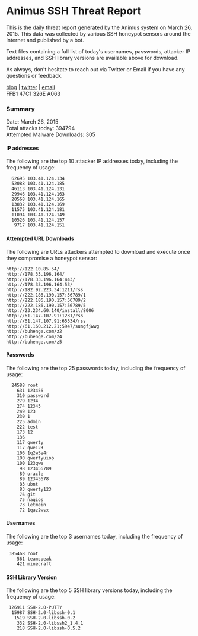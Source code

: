 # Animus SSH Threat Report

This is the daily threat report generated by the Animus system on March 26, 2015. This data was collected by various SSH honeypot sensors around the Internet and published by a bot.  

Text files containing a full list of today's usernames, passwords, attacker IP addresses, and SSH library versions are available above for download.  

As always, don't hesitate to reach out via Twitter or Email if you have any questions or feedback.  

[blog](http://morris.guru) | [twitter](https://twitter.com/andrew___morris) | [email](mailto:andrew@morris.guru)  
FFB1 47C1 326E A063  

### Summary

Date: March 26, 2015  
Total attacks today: 394794  
Attempted Malware Downloads: 305 

#### IP addresses
The following are the top 10 attacker IP addresses today, including the frequency of usage:
```
  62695 103.41.124.134
  52088 103.41.124.185
  46113 103.41.124.131
  29946 103.41.124.163
  20568 103.41.124.165
  13832 103.41.124.169
  11575 103.41.124.181
  11094 103.41.124.149
  10526 103.41.124.157
   9717 103.41.124.151
```

#### Attempted URL Downloads
The following are URLs attackers attempted to download and execute once they compromise a honeypot sensor:
```
http://122.10.85.54/
http://178.33.196.164/
http://178.33.196.164:443/
http://178.33.196.164:53/
http://182.92.223.34:1211/rss
http://222.186.190.157:56789/1
http://222.186.190.157:56789/2
http://222.186.190.157:56789/5
http://23.234.60.140/install/8006
http://61.147.107.91:1231/rss
http://61.147.107.91:65534/rss
http://61.160.212.21:5947/sungfjwwg
http://buhenge.com/z2
http://buhenge.com/z4
http://buhenge.com/z5
```

#### Passwords
The following are the top 25 passwords today, including the frequency of usage:
```
  24588 root
    631 123456
    310 password
    279 1234
    274 12345
    249 123
    230 1
    225 admin
    222 test
    173 12
    136 
    117 qwerty
    117 qwe123
    106 1q2w3e4r
    100 qwertyuiop
    100 123qwe
     98 123456789
     89 oracle
     89 12345678
     83 ubnt
     83 qwerty123
     76 git
     75 nagios
     73 letmein
     72 1qaz2wsx
```

#### Usernames
The following are the top 3 usernames today, including the frequency of usage:
```
 385468 root
    561 teamspeak
    421 minecraft
```

#### SSH Library Version
The following are the top 5 SSH library versions today, including the frequency of usage:
```
 126911 SSH-2.0-PUTTY
  15987 SSH-2.0-libssh-0.1
   1519 SSH-2.0-libssh-0.2
    332 SSH-2.0-libssh2_1.4.1
    218 SSH-2.0-libssh-0.5.2
```
